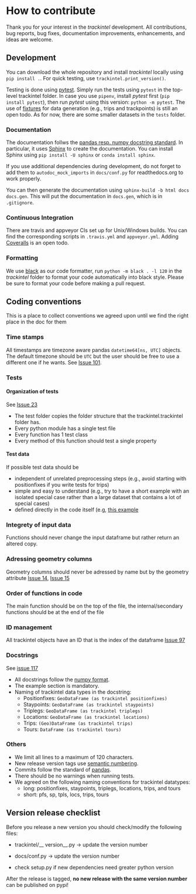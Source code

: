 # How to contribute

Thank you for your interest in the *trackintel* development. All contributions, bug reports, bug fixes, documentation improvements, enhancements, and ideas are welcome.

## Development
You can download the whole repository and install *trackintel* locally using `pip install .`.
For quick testing, use `trackintel.print_version()`.

Testing is done using [pytest](https://docs.pytest.org/en/latest).
Simply run the tests using `pytest` in the top-level trackintel folder.
In case you use `pipenv`, install *pytest* first (`pip install pytest`), then run *pytest* using this version: `python -m pytest`.
The use of [fixtures](https://pypi.org/project/fixtures/) for data generation (e.g., trips and trackpoints) is still an open todo.
As for now, there are some smaller datasets in the `tests` folder.

### Documentation

The documentation follws the [pandas resp. numpy docstring standard](https://pandas-docs.github.io/pandas-docs-travis/development/contributing.html#contributing-to-the-documentation).
In particular, it uses [Sphinx](http://www.sphinx-doc.org/en/master/) to create the documentation.
You can install Sphinx using `pip install -U sphinx` or `conda install sphinx`.

If you use additional dependencies during development, do not forget to add them to `autodoc_mock_imports` in `docs/conf.py` for readthedocs.org to work properly.

You can then generate the documentation using `sphinx-build -b html docs docs.gen`.
This will put the documentation in `docs.gen`, which is in `.gitignore`.

### Continuous Integration

There are travis and appveyor CIs set up for Unix/Windows builds.
You can find the corresponding scripts in `.travis.yml` and `appveyor.yml`.
Adding [Coveralls](https://coveralls.io) is an open todo.

### Formatting
We use [black](https://github.com/psf/black) as our code formatter, run `python -m black . -l 120` in the *trackintel* folder to format your code automatically into black style. Please be sure to format your code before making a pull request.

## Coding conventions
This is a place to collect conventions we agreed upon until we find the right place in the doc for them

### Time stamps
All timestamps are timezone aware pandas `datetime64[ns, UTC]` objects. The default timezone should be `UTC` but the user should be free to use a different one if he wants. See [Issue 101](https://github.com/mie-lab/trackintel/issues/18). 

### Tests 
#### Organization of tests
See [Issue 23](https://github.com/mie-lab/trackintel/issues/23)
- The test folder copies the folder structure that the trackintel.trackintel folder has.
- Every python module has a single test file
- Every function has 1 test class
- Every method of this function should test a single property

#### Test data
If possible test data should be
- independent of unrelated preprocessing steps (e.g., avoid starting with positionfixes if you write tests for trips)
- simple and easy to understand (e.g., try to have a short example with an isolated special case rather than a large dataset that contains a lot of special cases)
- defined directly in the code itself (e.g, [this example](https://github.com/mie-lab/trackintel/blob/e0c0cdd0d8472ba7b113b3819d062ea8abcd8168/tests/io/test_postgis_gpd.py#L50)

### Integrety of input data
Functions should never change the input dataframe but rather return an altered copy.

### Adressing geometry columns
Geometry columns should never be adressed by name but by the geometry attribute [Issue 14](https://github.com/mie-lab/trackintel/issues/14), [Issue 15](https://github.com/mie-lab/trackintel/issues/15)

### Order of functions in code
The main function should be on the top of the file, the internal/secondary functions should be at the end of the file

### ID management
All trackintel objects have an ID that is the index of the dataframe [Issue 97](https://github.com/mie-lab/trackintel/issues/97)

### Docstrings
See [issue 117](https://github.com/mie-lab/trackintel/issues/117)
- All docstrings follow the [numpy format](https://numpydoc.readthedocs.io/en/latest/format.html).
- The example section is mandatory.
- Naming of trackintel data types in the docstring:
  - Positionfixes: `GeoDataFrame (as trackintel positionfixes)`  
  - Staypoints: `GeoDataFrame (as trackintel staypoints)`
  - Triplegs: `GeoDataFrame (as trackintel triplegs)`
  - Locations: `GeoDataFrame (as trackintel locations)`  
  - Trips: `(Geo)DataFrame (as trackintel trips)`
  - Tours: `DataFrame (as trackintel tours)` 

### Others
- We limit all lines to a maximum of 120 characters.
- New release version tags use [semantic numbering](https://semver.org/).
- Commits follow the standard of [pandas](https://pandas.pydata.org/pandas-docs/stable/development/contributing.html#committing-your-code).
- There should be no warnings when running tests.
- We agreed on the following naming conventions for trackintel datatypes:
  - long: positionfixes, staypoints, triplegs, locations, trips, and tours
  - short: pfs, sp, tpls, locs, trips, tours

## Version release checklist
Before you release a new version you should check/modify the following files:

- trackintel/__ version__.py -> update the version number

- docs/conf.py -> update the version number

- check setup.py if new dependencies need greater python version

After the release is tagged, __no new release with the same version number__ can be published on pypi!

